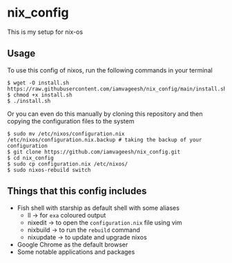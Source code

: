 # nix_config

This is my setup for nix-os

## Usage

To use this config of nixos, run the following commands in your terminal

```shell
$ wget -O install.sh https://raw.githubusercontent.com/iamvageesh/nix_config/main/install.sh
$ chmod +x install.sh
$ ./install.sh
```

Or you can even do this manually by cloning this repository and then copying the configuration files to the system

```shell
$ sudo mv /etc/nixos/configuration.nix /etc/nixos/configuration.nix.backup # taking the backup of your configuration
$ git clone https://github.com/iamvageesh/nix_config.git
$ cd nix_config
$ sudo cp configuration.nix /etc/nixos/
$ sudo nixos-rebuild switch
```

## Things that this config includes

- Fish shell with starship as default shell with some aliases
  - ll -> for `exa` coloured output
  - nixedit -> to open the `configuration.nix` file using vim
  - nixbuild -> to run the `rebuild` command
  - nixupdate -> to update and upgrade nixos
- Google Chrome as the default browser
- Some notable applications and packages
